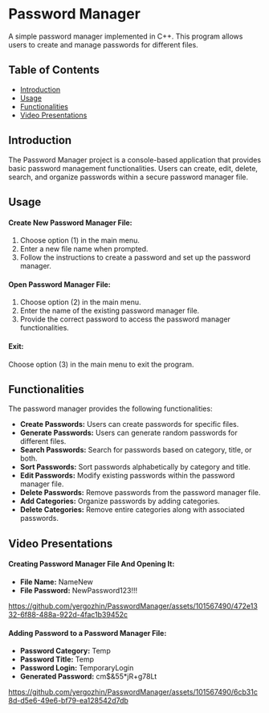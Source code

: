 # Password Manager

A simple password manager implemented in C++. This program allows users to create and manage passwords for different files.

## Table of Contents

- [Introduction](#introduction)
- [Usage](#usage)
- [Functionalities](#functionalities)
- [Video Presentations](#video-presentations)

## Introduction

The Password Manager project is a console-based application that provides basic password management functionalities. Users can create, edit, delete, search, and organize passwords within a secure password manager file.

## Usage

#### Create New Password Manager File:

1. Choose option (1) in the main menu.
2. Enter a new file name when prompted.
3. Follow the instructions to create a password and set up the password manager.

#### Open Password Manager File:

1. Choose option (2) in the main menu.
2. Enter the name of the existing password manager file.
3. Provide the correct password to access the password manager functionalities.

#### Exit:

Choose option (3) in the main menu to exit the program.

## Functionalities

The password manager provides the following functionalities:

- **Create Passwords:** Users can create passwords for specific files.
- **Generate Passwords:** Users can generate random passwords for different files.
- **Search Passwords:** Search for passwords based on category, title, or both.
- **Sort Passwords:** Sort passwords alphabetically by category and title.
- **Edit Passwords:** Modify existing passwords within the password manager file.
- **Delete Passwords:** Remove passwords from the password manager file.
- **Add Categories:** Organize passwords by adding categories.
- **Delete Categories:** Remove entire categories along with associated passwords.

## Video Presentations

#### Creating Password Manager File And Opening It:
- **File Name:** NameNew
- **File Password:** NewPassword123!!!

https://github.com/yergozhin/PasswordManager/assets/101567490/472e1332-6f88-488a-922d-4fac1b39452c

#### Adding Password to a Password Manager File:
- **Password Category:** Temp
- **Password Title:** Temp
- **Password Login:** TemporaryLogin
- **Generated Password:** cm$&55*jR+g78Lt

https://github.com/yergozhin/PasswordManager/assets/101567490/6cb31c8d-d5e6-49e6-bf79-ea128542d7db

